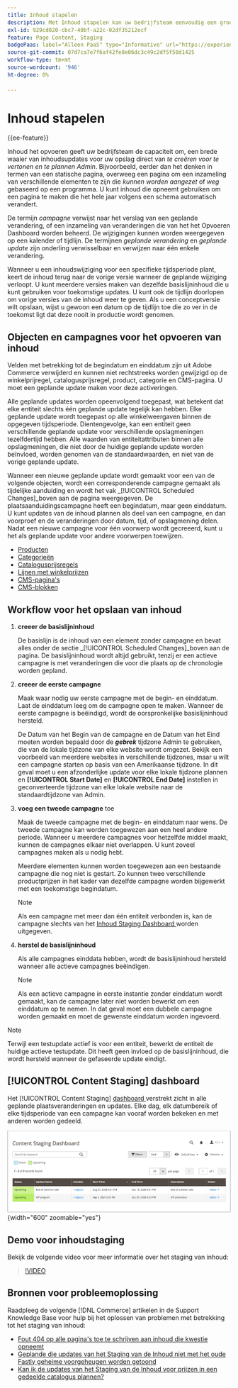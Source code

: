 ```yaml
---
title: Inhoud stapelen
description: Met Inhoud stapelen kan uw bedrijfsteam eenvoudig een groot aantal inhoudsupdates voor uw winkel maken, voorvertonen en plannen, rechtstreeks vanuit de beheerder.
exl-id: 929cd020-cbc7-40bf-a22c-02df35212ecf
feature: Page Content, Staging
badgePaas: label="Alleen PaaS" type="Informative" url="https://experienceleague.adobe.com/en/docs/commerce/user-guides/product-solutions" tooltip="Is alleen van toepassing op Adobe Commerce op Cloud-projecten (door Adobe beheerde PaaS-infrastructuur) en op projecten in het veld."
source-git-commit: 07d7ca7e7f6af42fe8e06dc3c49c2df5f50d1425
workflow-type: tm+mt
source-wordcount: '946'
ht-degree: 0%

---
```


# Inhoud stapelen

{{ee-feature}}

Inhoud het opvoeren geeft uw bedrijfsteam de capaciteit om, een brede waaier van inhoudsupdates voor uw opslag direct van _te creëren voor te vertonen en te plannen Admin_. Bijvoorbeeld, eerder dan het denken in termen van een statische pagina, overweeg een pagina om een inzameling van verschillende elementen te zijn die _kunnen worden aangezet_ of _weg_ gebaseerd op een programma. U kunt inhoud die opneemt gebruiken om een pagina te maken die het hele jaar volgens een schema automatisch verandert.

De termijn _campagne_ verwijst naar het verslag van een geplande verandering, of een inzameling van veranderingen die van het het Opvoeren Dashboard worden beheerd. De wijzigingen kunnen worden weergegeven op een kalender of tijdlijn. De termijnen _geplande verandering_ en _geplande update_ zijn onderling verwisselbaar en verwijzen naar één enkele verandering.

Wanneer u een inhoudswijziging voor een specifieke tijdsperiode plant, keert de inhoud terug naar de vorige versie wanneer de geplande wijziging verloopt. U kunt meerdere versies maken van dezelfde basislijninhoud die u kunt gebruiken voor toekomstige updates. U kunt ook de tijdlijn doorlopen om vorige versies van de inhoud weer te geven. Als u een conceptversie wilt opslaan, wijst u gewoon een datum op de tijdlijn toe die zo ver in de toekomst ligt dat deze nooit in productie wordt genomen.

## Objecten en campagnes voor het opvoeren van inhoud

Velden met betrekking tot de begindatum en einddatum zijn uit Adobe Commerce verwijderd en kunnen niet rechtstreeks worden gewijzigd op de winkelprijregel, catalogusprijsregel, product, categorie en CMS-pagina. U moet een geplande update maken voor deze activeringen.

Alle geplande updates worden opeenvolgend toegepast, wat betekent dat elke entiteit slechts één geplande update tegelijk kan hebben. Elke geplande update wordt toegepast op alle winkelweergaven binnen de opgegeven tijdsperiode. Dientengevolge, kan een entiteit geen verschillende geplande update voor verschillende opslagmeningen tezelfdertijd hebben. Alle waarden van entiteitattributen binnen alle opslagmeningen, die niet door de huidige geplande update worden beïnvloed, worden genomen van de standaardwaarden, en niet van de vorige geplande update.

Wanneer een nieuwe geplande update wordt gemaakt voor een van de volgende objecten, wordt een corresponderende campagne gemaakt als tijdelijke aanduiding en wordt het vak _[!UICONTROL Scheduled Changes]_boven aan de pagina weergegeven. De plaatsaanduidingscampagne heeft een begindatum, maar geen einddatum. U kunt updates van de inhoud plannen als deel van een campagne, en dan voorproef en de veranderingen door datum, tijd, of opslagmening delen. Nadat een nieuwe campagne voor één voorwerp wordt gecreeerd, kunt u het als geplande update voor andere voorwerpen toewijzen.

- [Producten](../catalog/product-scheduled-changes.md)
- [Categorieën](../catalog/category-scheduled-changes.md)
- [Catalogusprijsregels](../merchandising-promotions/price-rule-catalog-scheduled-changes.md)
- [Lijnen met winkelprijzen](../merchandising-promotions/price-rule-cart-scheduled-changes.md)
- [CMS-pagina&#39;s](pages-workspace.md#scheduled-changes)
- [CMS-blokken](blocks.md)

## Workflow voor het opslaan van inhoud

1. **creeer de basislijninhoud**

   De basislijn is de inhoud van een element zonder campagne en bevat alles onder de sectie _[!UICONTROL Scheduled Changes]_boven aan de pagina. De basislijninhoud wordt altijd gebruikt, tenzij er een actieve campagne is met veranderingen die voor die plaats op de chronologie worden gepland.

1. **creeer de eerste campagne**

   Maak waar nodig uw eerste campagne met de begin- en einddatum. Laat de einddatum leeg om de campagne open te maken. Wanneer de eerste campagne is beëindigd, wordt de oorspronkelijke basislijninhoud hersteld.

   De Datum van het Begin van de campagne en de Datum van het Eind moeten worden bepaald door de **_gebrek_** tijdzone Admin te gebruiken, die van de lokale tijdzone van elke website wordt omgezet. Bekijk een voorbeeld van meerdere websites in verschillende tijdzones, maar u wilt een campagne starten op basis van een Amerikaanse tijdzone. In dit geval moet u een afzonderlijke update voor elke lokale tijdzone plannen en **[!UICONTROL Start Date]** en **[!UICONTROL End Date]** instellen in geconverteerde tijdzone van elke lokale website naar de standaardtijdzone van Admin.

1. **voeg een tweede campagne** toe

   Maak de tweede campagne met de begin- en einddatum naar wens. De tweede campagne kan worden toegewezen aan een heel andere periode. Wanneer u meerdere campagnes voor hetzelfde middel maakt, kunnen de campagnes elkaar niet overlappen. U kunt zoveel campagnes maken als u nodig hebt.

   Meerdere elementen kunnen worden toegewezen aan een bestaande campagne die nog niet is gestart. Zo kunnen twee verschillende productprijzen in het kader van dezelfde campagne worden bijgewerkt met een toekomstige begindatum.

   >[!NOTE]
   >
   >Als een campagne met meer dan één entiteit verbonden is, kan de campagne slechts van het [ Inhoud Staging Dashboard ](content-staging-dashboard.md) worden uitgegeven.

1. **herstel de basislijninhoud**

   Als alle campagnes einddata hebben, wordt de basislijninhoud hersteld wanneer alle actieve campagnes beëindigen.

   >[!NOTE]
   >
   >Als een actieve campagne in eerste instantie zonder einddatum wordt gemaakt, kan de campagne later niet worden bewerkt om een einddatum op te nemen. In dat geval moet een dubbele campagne worden gemaakt en moet de gewenste einddatum worden ingevoerd.

>[!NOTE]
>
>Terwijl een testupdate actief is voor een entiteit, bewerkt de entiteit de huidige actieve testupdate. Dit heeft geen invloed op de basislijninhoud, die wordt hersteld wanneer de gefaseerde update eindigt.

## [!UICONTROL Content Staging] dashboard

Het [!UICONTROL Content Staging] [ dashboard ](content-staging-dashboard.md) verstrekt zicht in alle geplande plaatsveranderingen en updates. Elke dag, elk datumbereik of elke tijdsperiode van een campagne kan vooraf worden bekeken en met anderen worden gedeeld.

![ het Opvoeren dashboard ](./assets/content-staging-dashboard-grid.png){width="600" zoomable="yes"}

## Demo voor inhoudstaging

Bekijk de volgende video voor meer informatie over het staging van inhoud:

>[!VIDEO](https://video.tv.adobe.com/v/343784?quality=12&learn=on)

## Bronnen voor probleemoplossing

Raadpleeg de volgende [!DNL Commerce] artikelen in de Support Knowledge Base voor hulp bij het oplossen van problemen met betrekking tot het staging van inhoud:

- [ Fout 404 op alle pagina&#39;s toe te schrijven aan inhoud die kwestie opneemt ](https://experienceleague.adobe.com/docs/commerce-knowledge-base/kb/troubleshooting/site-down-or-unresponsive/error-404-on-all-pages-due-to-content-staging-issue.html)
- [ Geplande die updates van het Staging van de Inhoud niet met het oude Fastly geheime voorgeheugen worden getoond ](https://experienceleague.adobe.com/docs/commerce-knowledge-base/kb/troubleshooting/miscellaneous/scheduled-content-staging-updates-not-displayed-with-stale-fastly-cache.html)
- [ Kan ik de updates van het Staging van de Inhoud voor prijzen in een gedeelde catalogus plannen?](https://experienceleague.adobe.com/docs/commerce-knowledge-base/kb/faq/can-i-schedule-content-staging-updates-for-prices-in-a-shared-catalog.html)
